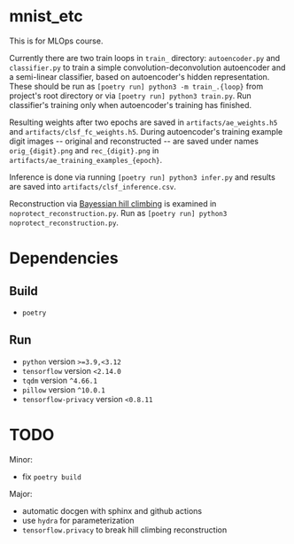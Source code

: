 # mnist_etc
This is for MLOps course.

Currently there are two train loops in `train_` directory:
`autoencoder.py` and `classifier.py` to train
a simple convolution-deconvolution autoencoder and
a semi-linear classifier, based on autoencoder's hidden representation.
These should be run as `[poetry run] python3 -m train_.{loop}`
from project's root directory or via `[poetry run] python3 train.py`.
Run classifier's training only when autoencoder's training has finished.

Resulting weights after two epochs are saved in `artifacts/ae_weights.h5`
and `artifacts/clsf_fc_weights.h5`.
During autoencoder's training example digit images -- original and reconstructed --
are saved under names `orig_{digit}.png` and `rec_{digit}.png` in
`artifacts/ae_training_examples_{epoch}`.

Inference is done via running `[poetry run] python3 infer.py` and
results are saved into `artifacts/clsf_inference.csv`.

Reconstruction via
[Bayessian hill climbing](https://www.sciencedirect.com/science/article/abs/pii/S0031320309003380)
is examined in `noprotect_reconstruction.py`.
Run as `[poetry run] python3 noprotect_reconstruction.py`.


# Dependencies

## Build
- `poetry`

## Run
- `python` version `>=3.9,<3.12`
- `tensorflow` version `<2.14.0`
- `tqdm` version `^4.66.1`
- `pillow` version `^10.0.1`
- `tensorflow-privacy` version `<0.8.11`


# TODO
Minor:
- fix `poetry build`

Major:
- automatic docgen with sphinx and github actions
- use `hydra` for parameterization
- `tensorflow.privacy` to break hill climbing reconstruction
